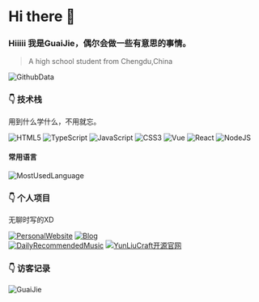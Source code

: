 # Hi there 👋
### Hiiiii 我是GuaiJie，偶尔会做一些有意思的事情。
> A high school student from Chengdu,China

![GithubData](https://github-readme-stats.vercel.app/api/?username=guaijieyo&show_icons=true&theme=vue&locale=cn)

### 👇 技术栈
用到什么学什么，不用就忘。

![HTML5](https://img.shields.io/badge/html5-%23E34F26.svg?style=for-the-badge&logo=html5&logoColor=white)
![TypeScript](https://img.shields.io/badge/typescript-%23007ACC.svg?style=for-the-badge&logo=typescript&logoColor=white)
![JavaScript](https://img.shields.io/badge/javascript-%23323330.svg?style=for-the-badge&logo=javascript&logoColor=%23F7DF1E)
![CSS3](https://img.shields.io/badge/css3-%231572B6.svg?style=for-the-badge&logo=css3&logoColor=white)
![Vue](https://img.shields.io/badge/vue-%234FC08D?style=for-the-badge&logo=vue.js&logoColor=white)
![React](https://img.shields.io/badge/react-%2320232a.svg?style=for-the-badge&logo=react&logoColor=%2361DAFB)
![NodeJS](https://img.shields.io/badge/node.js-6DA55F?style=for-the-badge&logo=node.js&logoColor=white)  

#### 常用语言
![MostUsedLanguage](https://github-readme-stats.vercel.app/api/top-langs/?username=guaijieyo&layout=compact&show_icons=true&theme=vue&locale=cn)

### 👇 个人项目
无聊时写的XD

<a href='https://www.guaijie.top'>![PersonalWebsite](https://img.shields.io/badge/个人主页-%2300A98F?style=for-the-badge&logo=aboutdotme&logoColor=white)</a>
<a href='https://blog.guaijie.top'>![Blog](https://img.shields.io/badge/博客-%23FF5722?style=for-the-badge&logo=blogger&logoColor=white)</a>  
<a href='https://github.com/guaijieyo/DailyRecommendedMusic'>![DailyRecommendedMusic](https://github-readme-stats.vercel.app/api/pin/?username=guaijieyo&repo=DailyRecommendedMusic&show_owner=true&locale=cn&theme=vue)</a>
<a href='https://github.com/guaijieyo/YunLiuWeb'>![YunLiuCraft开源官网](https://github-readme-stats.vercel.app/api/pin/?username=guaijieyo&repo=YunLiuWeb&show_owner=true&locale=cn&theme=vue)</a>

### 👇 访客记录
![GuaiJie](https://count.getloli.com/get/@GuaiJie?theme=gelbooru)
